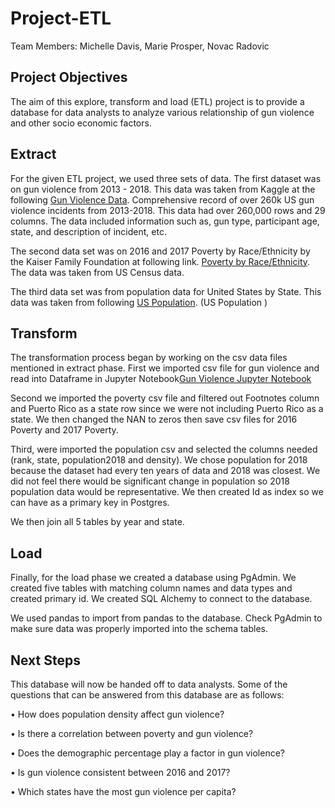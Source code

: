 # Project-ETL
Team Members: Michelle Davis, Marie Prosper, Novac Radovic 

## Project Objectives

The aim of this explore, transform and load (ETL) project is to provide a database for data analysts to analyze various relationship of gun violence and other socio economic factors.  

## Extract

For the given ETL project, we used three sets of data. The first dataset was on gun violence from 2013 - 2018. This data was taken from Kaggle at the following [Gun Violence Data](Comprehensive%20record%20of%20over%20260k%20US%20gun%20violence%20incidents%20from%202013-2018/).  Comprehensive record of over 260k US gun violence incidents from 2013-2018.  This data had over 260,000 rows and 29 columns.  The data included information such as, gun type, participant age, state, and description of incident, etc.  

The second data set was on 2016 and 2017 Poverty by Race/Ethnicity by the Kaiser Family Foundation at following link. [Poverty by Race/Ethnicity](https://www.kff.org/other/state-indicator/poverty-rate-by-raceethnicity/?currentTimeframe=0&sortModel=%7B%22colId%22:%22Location%22,%22sort%22:%22asc%22%7D/).  The data was taken from US Census data. 

The third data set was from population data for United States by State. This data was taken from following [US Population](https://worldpopulationreview.com/countries/united-states-population/). (US Population )

## Transform

The transformation process began by working on the csv data files mentioned in extract phase.  First we imported csv file for gun violence and read into Dataframe in Jupyter Notebook[Gun Violence Jupyter Notebook](https://github.com/davism02/Project-ETL/blob/main/guns_clean.ipynb)

Second we imported the poverty csv file and filtered out Footnotes column and Puerto Rico as a state row since we were not including Puerto Rico as a state.  We then changed the NAN to zeros then save csv files for 2016 Poverty and 2017 Poverty.   

Third, were imported the population csv and selected the columns needed (rank, state, population2018 and density).  We chose population for 2018 because the dataset had every ten years of data and 2018 was closest.  We did not feel there would be significant change in population so 2018 population data would be representative. We then created Id as index so we can have as a primary key in Postgres. 

We then join all 5 tables by year and state.  

## Load
Finally, for the load phase we created a database using PgAdmin.  We created five tables with matching column names and data types and created primary id.  We created SQL Alchemy to connect to the database.  

We used pandas to import from pandas to the database. Check PgAdmin to make sure data was properly imported into the schema tables.

## Next Steps

This database will now be handed off to data analysts. Some of the questions that can be answered from this database are as follows:

•	How does population density affect gun violence?

•	Is there a correlation between poverty and gun violence?

•	Does the demographic percentage play a factor in gun violence?

•	Is gun violence consistent between 2016 and 2017?

•	Which states have the most gun violence per capita?
